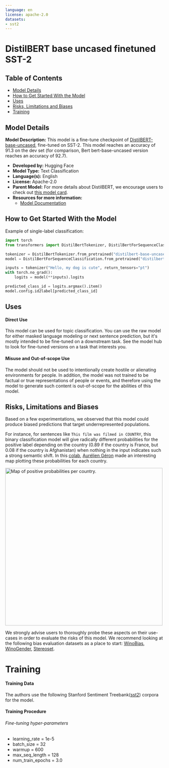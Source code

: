 ```yaml
---
language: en
license: apache-2.0
datasets:
- sst2
---
```


# DistilBERT base uncased finetuned SST-2

## Table of Contents
- [Model Details](#model-details)
- [How to Get Started With the Model](#how-to-get-started-with-the-model)
- [Uses](#uses)
- [Risks, Limitations and Biases](#risks-limitations-and-biases)
- [Training](#training)

## Model Details
**Model Description:** This model is a fine-tune checkpoint of [DistilBERT-base-uncased](https://huggingface.co/distilbert-base-uncased), fine-tuned on SST-2.
This model reaches an accuracy of 91.3 on the dev set (for comparison, Bert bert-base-uncased version reaches an accuracy of 92.7).
- **Developed by:** Hugging Face
- **Model Type:** Text Classification
- **Language(s):** English
- **License:** Apache-2.0
- **Parent Model:** For more details about DistilBERT, we encourage users to check out [this model card](https://huggingface.co/distilbert-base-uncased).
- **Resources for more information:**
    - [Model Documentation](https://huggingface.co/docs/transformers/main/en/model_doc/distilbert#transformers.DistilBertForSequenceClassification)

## How to Get Started With the Model

Example of single-label classification:
​​
```python
import torch
from transformers import DistilBertTokenizer, DistilBertForSequenceClassification

tokenizer = DistilBertTokenizer.from_pretrained("distilbert-base-uncased")
model = DistilBertForSequenceClassification.from_pretrained("distilbert-base-uncased")

inputs = tokenizer("Hello, my dog is cute", return_tensors="pt")
with torch.no_grad():
    logits = model(**inputs).logits

predicted_class_id = logits.argmax().item()
model.config.id2label[predicted_class_id]

```

## Uses

#### Direct Use

This model can be used for  topic classification. You can use the raw model for either masked language modeling or next sentence prediction, but it's mostly intended to be fine-tuned on a downstream task. See the model hub to look for fine-tuned versions on a task that interests you.

#### Misuse and Out-of-scope Use
The model should not be used to intentionally create hostile or alienating environments for people. In addition, the model was not trained to be factual or true representations of people or events, and therefore using the model to generate such content is out-of-scope for the abilities of this model.


## Risks, Limitations and Biases

Based on a few experimentations, we observed that this model could produce biased predictions that target underrepresented populations.

For instance, for sentences like `This film was filmed in COUNTRY`, this binary classification model will give radically different probabilities for the positive label depending on the country (0.89 if the country is France, but 0.08 if the country is Afghanistan) when nothing in the input indicates such a strong semantic shift. In this [colab](https://colab.research.google.com/gist/ageron/fb2f64fb145b4bc7c49efc97e5f114d3/biasmap.ipynb), [Aurélien Géron](https://twitter.com/aureliengeron) made an interesting map plotting these probabilities for each country.

<img src="https://huggingface.co/distilbert-base-uncased-finetuned-sst-2-english/resolve/main/map.jpeg" alt="Map of positive probabilities per country." width="500"/>

We strongly advise users to thoroughly probe these aspects on their use-cases in order to evaluate the risks of this model. We recommend looking at the following bias evaluation datasets as a place to start: [WinoBias](https://huggingface.co/datasets/wino_bias), [WinoGender](https://huggingface.co/datasets/super_glue), [Stereoset](https://huggingface.co/datasets/stereoset).



# Training


#### Training Data


The authors use the following Stanford Sentiment Treebank([sst2](https://huggingface.co/datasets/sst2)) corpora for the model.

#### Training Procedure

###### Fine-tuning hyper-parameters


- learning_rate = 1e-5
- batch_size = 32
- warmup = 600
- max_seq_length = 128
- num_train_epochs = 3.0


